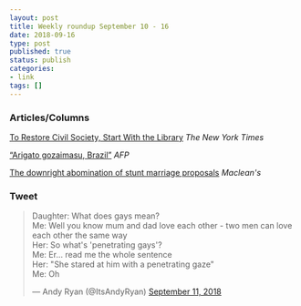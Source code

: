 ```yaml
---
layout: post
title: Weekly roundup September 10 - 16
date: 2018-09-16
type: post
published: true
status: publish
categories:
- link
tags: []
---
```


### Articles/Columns

[To Restore Civil Society, Start With the Library](https://www.nytimes.com/2018/09/08/opinion/sunday/civil-society-library.html "To Restore Civil Society, Start With the Library. By eric Klinenberg") *The New York Times*

[“Arigato gozaimasu, Brazil”](https://correspondent.afp.com/arigato-gozaimasu-brazil "“Arigato gozaimasu, Brazil”, By Sebastian Smith") *AFP*

[The downright abomination of stunt marriage proposals](https://www.macleans.ca/society/the-downright-abomination-of-stunt-marriage-proposals/ "The downright abomination of stunt marriage proposals. By Shannon Proudfoot") *Maclean's*

### Tweet
<blockquote class="twitter-tweet" data-lang="en"><p lang="en" dir="ltr">Daughter: What does gays mean?<br>Me: Well you know mum and dad love each other - two men can love each other the same way<br>Her: So what&#39;s &#39;penetrating gays&#39;?<br>Me: Er... read me the whole sentence<br>Her: &quot;She stared at him with a penetrating gaze&quot;<br>Me: Oh</p>&mdash; Andy Ryan (@ItsAndyRyan) <a href="https://twitter.com/ItsAndyRyan/status/1039589242282881024?ref_src=twsrc%5Etfw">September 11, 2018</a></blockquote> <script async src="https://platform.twitter.com/widgets.js" charset="utf-8"></script> 
